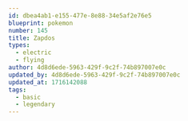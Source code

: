 ```yaml
---
id: dbea4ab1-e155-477e-8e88-34e5af2e76e5
blueprint: pokemon
number: 145
title: Zapdos
types:
  - electric
  - flying
author: 4d8d6ede-5963-429f-9c2f-74b897007e0c
updated_by: 4d8d6ede-5963-429f-9c2f-74b897007e0c
updated_at: 1716142088
tags:
  - basic
  - legendary
---
```

